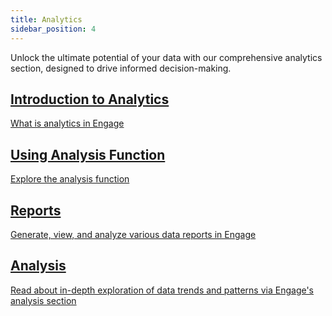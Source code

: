 ```yaml
---
title: Analytics
sidebar_position: 4
---
```


Unlock the ultimate potential of your data with our comprehensive analytics section, designed to drive informed decision-making.

<section class="row list">
   <article class="col col--6 margin-bottom--lg">
      <a class="card padding--lg cardContainer" href="/docs/engage/data/imports/">
         <h2 class="text--truncate cardTitle" title="Introduction to Analytics">Introduction to Analytics</h2>
         <p class="text--truncate cardDescription" title="What is analytics in Engage">What is analytics in Engage</p>
      </a>
   </article>

  <article class="col col--6 margin-bottom--lg">
      <a class="card padding--lg cardContainer" href="/docs/engage/data/imports/">
         <h2 class="text--truncate cardTitle" title="Using Analysis Function">Using Analysis Function</h2>
         <p class="text--truncate cardDescription" title="Explore the analysis function">Explore the analysis function</p>
      </a>
   </article>

   <article class="col col--6 margin-bottom--lg">
      <a class="card padding--lg cardContainer" href="/docs/engage/data/imports/">
         <h2 class="text--truncate cardTitle" title="Reports">Reports</h2>
         <p class="text--truncate cardDescription" title="Generate, view, and analyze various data reports in Engage">Generate, view, and analyze various data reports in Engage</p>
      </a>
   </article>

<article class="col col--6 margin-bottom--lg">
      <a class="card padding--lg cardContainer" href="/docs/engage/data/imports/">
         <h2 class="text--truncate cardTitle" title="Analysis">Analysis</h2>
         <p class="text--truncate cardDescription" title="Read about in-depth exploration of data trends and patterns via Engage's analysis section">Read about in-depth exploration of data trends and patterns via Engage's analysis section</p>
      </a>
   </article>
</section>